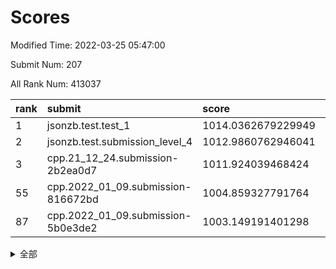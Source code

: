 # Scores

Modified Time: 2022-03-25 05:47:00

Submit Num: 207

All Rank Num: 413037

| rank |               submit               |       score        |       sigma        | pk_num |
| :--- | :--------------------------------- | :----------------- | :----------------- | :----- |
| 1    | jsonzb.test.test_1                 | 1014.0362679229949 | 0.859634200049682  | 7982   |
| 2    | jsonzb.test.submission_level_4     | 1012.9860762946041 | 0.8068449067696989 | 7987   |
| 3    | cpp.21_12_24.submission-2b2ea0d7   | 1011.924039468424  | 0.771422453555543  | 7982   |
| 55   | cpp.2022_01_09.submission-816672bd | 1004.859327791764  | 0.7372604899032209 | 7981   |
| 87   | cpp.2022_01_09.submission-5b0e3de2 | 1003.149191401298  | 0.704448593523453  | 7989   |


<details>
<summary>全部</summary>

| rank |                 submit                 |       score        |       sigma        | pk_num |
| :--- | :------------------------------------- | :----------------- | :----------------- | :----- |
| 1    | jsonzb.test.test_1                     | 1014.0362679229949 | 0.859634200049682  | 7982   |
| 2    | jsonzb.test.submission_level_4         | 1012.9860762946041 | 0.8068449067696989 | 7987   |
| 3    | cpp.21_12_24.submission-2b2ea0d7       | 1011.924039468424  | 0.771422453555543  | 7982   |
| 4    | gobigger.level_3.submission_level_3_49 | 1011.2434784722623 | 0.7544682197566757 | 7982   |
| 5    | gobigger.level_3.submission_level_3_40 | 1011.017596990423  | 0.7684400606342399 | 7982   |
| 6    | gobigger.level_3.submission_level_3_22 | 1011.0081577938743 | 0.7661219354316344 | 7977   |
| 7    | gobigger.level_3.submission_level_3_15 | 1010.8637322927767 | 0.7600640403516505 | 7977   |
| 8    | gobigger.level_3.submission_level_3_30 | 1010.8265641899317 | 0.7836451126378786 | 7981   |
| 9    | gobigger.level_3.submission_level_3_26 | 1010.7182893562032 | 0.760067025711281  | 7978   |
| 10   | gobigger.level_3.submission_level_3_6  | 1010.7098723866387 | 0.750965603068615  | 7976   |
| 11   | gobigger.level_3.submission_level_3_45 | 1010.6890478201855 | 0.748524711367829  | 7981   |
| 12   | gobigger.level_3.submission_level_3_11 | 1010.6646559113042 | 0.7542397610505747 | 7979   |
| 13   | gobigger.level_3.submission_level_3_3  | 1010.6566418503768 | 0.791085285666856  | 7982   |
| 14   | gobigger.level_3.submission_level_3_36 | 1010.6460994312591 | 0.7974579592534268 | 7978   |
| 15   | gobigger.level_3.submission_level_3_34 | 1010.5727780106496 | 0.7522200391298907 | 7985   |
| 16   | gobigger.level_3.submission_level_3_4  | 1010.5724564842175 | 0.7575323175020852 | 7984   |
| 17   | gobigger.level_3.submission_level_3_10 | 1010.5704289197876 | 0.739671583022174  | 7981   |
| 18   | gobigger.level_3.submission_level_3_13 | 1010.4861569379179 | 0.7406723518596345 | 7982   |
| 19   | gobigger.level_3.submission_level_3_44 | 1010.38881436117   | 0.7541213823249926 | 7981   |
| 20   | gobigger.level_3.submission_level_3_25 | 1010.2850333181281 | 0.7516094782009063 | 7985   |
| 21   | gobigger.level_3.submission_level_3_28 | 1010.2709273704724 | 0.7540707430792821 | 7977   |
| 22   | gobigger.level_3.submission_level_3_35 | 1010.2679545368073 | 0.770386286267121  | 7977   |
| 23   | gobigger.level_3.submission_level_3_23 | 1010.2321296694392 | 0.7684034756987932 | 7989   |
| 24   | gobigger.level_3.submission_level_3_27 | 1010.1985479845582 | 0.7564765245851107 | 7983   |
| 25   | gobigger.level_3.submission_level_3_5  | 1010.159282721251  | 0.752246587054571  | 7985   |
| 26   | gobigger.level_3.submission_level_3_21 | 1010.1426381754811 | 0.7588049582282117 | 7978   |
| 27   | gobigger.level_3.submission_level_3_43 | 1010.0084894406915 | 0.753778336709118  | 7989   |
| 28   | gobigger.level_3.submission_level_3_46 | 1009.8391771953142 | 0.7614183975816396 | 7985   |
| 29   | gobigger.level_3.submission_level_3_48 | 1009.679195608267  | 0.749788163623202  | 7979   |
| 30   | gobigger.level_3.submission_level_3_39 | 1009.590747416294  | 0.7676174019047677 | 7981   |
| 31   | gobigger.level_3.submission_level_3_32 | 1009.5861831548397 | 0.7677668250132631 | 7978   |
| 32   | gobigger.level_3.submission_level_3_8  | 1009.5751788017438 | 0.7525882035149521 | 7979   |
| 33   | gobigger.level_3.submission_level_3_37 | 1009.5475466821749 | 0.7528181396668313 | 7980   |
| 34   | gobigger.level_3.submission_level_3_18 | 1009.5208150650446 | 0.753695287283185  | 7979   |
| 35   | gobigger.level_3.submission_level_3_7  | 1009.5176536860974 | 0.7516587006437283 | 7984   |
| 36   | gobigger.level_3.submission_level_3_24 | 1009.5033196245814 | 0.7401268154051475 | 7983   |
| 37   | gobigger.level_3.submission_level_3_17 | 1009.5029358179107 | 0.7464521007482141 | 7984   |
| 38   | gobigger.level_3.submission_level_3_19 | 1009.5007407042298 | 0.7560573852336381 | 7985   |
| 39   | gobigger.level_3.submission_level_3_9  | 1009.367964908098  | 0.7429246884010274 | 7972   |
| 40   | gobigger.level_3.submission_level_3_31 | 1009.2699343751208 | 0.7477379231265912 | 7983   |
| 41   | gobigger.level_3.submission_level_3_42 | 1009.2236553947006 | 0.7285776906933102 | 7981   |
| 42   | gobigger.level_3.submission_level_3_16 | 1009.2030956139469 | 0.7409927254757229 | 7982   |
| 43   | gobigger.level_3.submission_level_3_1  | 1008.8888409099204 | 0.7732709776904667 | 7981   |
| 44   | gobigger.level_3.submission_level_3_0  | 1008.8169472157048 | 0.7399579939749663 | 7986   |
| 45   | gobigger.level_3.submission_level_3_41 | 1008.779317281331  | 0.7410460766075366 | 7988   |
| 46   | gobigger.level_3.submission_level_3_12 | 1008.7606068617716 | 0.7342186503743995 | 7987   |
| 47   | gobigger.level_3.submission_level_3_38 | 1008.6976017510797 | 0.7311651503055654 | 7983   |
| 48   | gobigger.level_3.submission_level_3_29 | 1008.620372764003  | 0.7424121821503171 | 7982   |
| 49   | gobigger.level_3.submission_level_3_14 | 1008.5823089450635 | 0.7425178247190124 | 7985   |
| 50   | gobigger.level_3.submission_level_3_33 | 1008.5133132403646 | 0.7481792076009635 | 7983   |
| 51   | gobigger.level_3.submission_level_3_47 | 1008.4874069998212 | 0.7525352525451043 | 7981   |
| 52   | gobigger.level_3.submission_level_3_20 | 1008.4515251682217 | 0.7353311681132859 | 7982   |
| 53   | gobigger.level_3.submission_level_3_2  | 1008.3122431242842 | 0.7494672139928616 | 7982   |
| 54   | gobigger.level_1.submission_level_1_36 | 1004.8839140751097 | 0.7214976999447803 | 7983   |
| 55   | cpp.2022_01_09.submission-816672bd     | 1004.859327791764  | 0.7372604899032209 | 7981   |
| 56   | gobigger.level_1.submission_level_1_0  | 1004.8081461886416 | 0.7225484557952448 | 7978   |
| 57   | gobigger.level_1.submission_level_1_49 | 1004.7322472502866 | 0.7186838256096085 | 7979   |
| 58   | gobigger.level_1.submission_level_1_32 | 1004.6749262172821 | 0.7136619911725484 | 7979   |
| 59   | gobigger.level_1.submission_level_1_30 | 1004.4386804659011 | 0.7170337775797279 | 7980   |
| 60   | gobigger.level_1.submission_level_1_8  | 1004.3838955867976 | 0.7196421986995364 | 7987   |
| 61   | gobigger.level_1.submission_level_1_14 | 1004.2111302471975 | 0.7158782809050703 | 7982   |
| 62   | gobigger.level_1.submission_level_1_9  | 1004.1114325729219 | 0.709523759757192  | 7981   |
| 63   | gobigger.level_1.submission_level_1_19 | 1004.0786298731664 | 0.7163243899828854 | 7978   |
| 64   | gobigger.level_1.submission_level_1_37 | 1004.0428226708066 | 0.7189870894625626 | 7980   |
| 65   | gobigger.level_1.submission_level_1_13 | 1003.9764456302513 | 0.7181664997522882 | 7980   |
| 66   | gobigger.level_1.submission_level_1_23 | 1003.9377678010196 | 0.7190967485158349 | 7982   |
| 67   | gobigger.level_1.submission_level_1_2  | 1003.8884711662847 | 0.7141511818130234 | 7982   |
| 68   | gobigger.level_1.submission_level_1_4  | 1003.8654333919656 | 0.7088722947815096 | 7981   |
| 69   | gobigger.level_1.submission_level_1_28 | 1003.8197781498917 | 0.7278639006012942 | 7985   |
| 70   | gobigger.level_1.submission_level_1_34 | 1003.6390419554331 | 0.7074922175994166 | 7981   |
| 71   | gobigger.level_1.submission_level_1_40 | 1003.6256155723219 | 0.7130413924161436 | 7978   |
| 72   | gobigger.level_1.submission_level_1_35 | 1003.5313488043108 | 0.7147222038862692 | 7986   |
| 73   | gobigger.level_1.submission_level_1_10 | 1003.5185105610196 | 0.7135214077623011 | 7979   |
| 74   | gobigger.level_1.submission_level_1_27 | 1003.508219326751  | 0.7031930609208882 | 7980   |
| 75   | gobigger.level_1.submission_level_1_3  | 1003.4611805550134 | 0.7202218081154016 | 7982   |
| 76   | gobigger.level_1.submission_level_1_1  | 1003.4522443151093 | 0.7082918406135863 | 7984   |
| 77   | gobigger.level_1.submission_level_1_42 | 1003.4404556904454 | 0.7336236625830966 | 7986   |
| 78   | gobigger.level_1.submission_level_1_6  | 1003.4154276003358 | 0.7287104745535364 | 7983   |
| 79   | gobigger.level_1.submission_level_1_45 | 1003.377768211134  | 0.7138481127475235 | 7976   |
| 80   | gobigger.level_1.submission_level_1_7  | 1003.3682037875072 | 0.7095350012551356 | 7982   |
| 81   | gobigger.level_1.submission_level_1_12 | 1003.2864289174065 | 0.7163299814095978 | 7982   |
| 82   | gobigger.level_1.submission_level_1_16 | 1003.270093468094  | 0.709813035449762  | 7986   |
| 83   | gobigger.level_1.submission_level_1_33 | 1003.2515885422467 | 0.7164598070738678 | 7980   |
| 84   | gobigger.level_1.submission_level_1_41 | 1003.2234437035139 | 0.7120028858627546 | 7980   |
| 85   | gobigger.level_1.submission_level_1_24 | 1003.2135175878362 | 0.7072721835866415 | 7987   |
| 86   | gobigger.level_1.submission_level_1_39 | 1003.1984309693484 | 0.7198057407317091 | 7980   |
| 87   | cpp.2022_01_09.submission-5b0e3de2     | 1003.149191401298  | 0.704448593523453  | 7989   |
| 88   | gobigger.level_1.submission_level_1_21 | 1003.1263384122605 | 0.712120067455559  | 7984   |
| 89   | gobigger.level_1.submission_level_1_44 | 1003.1260119422094 | 0.7211341314360763 | 7978   |
| 90   | gobigger.level_1.submission_level_1_25 | 1003.0061376712729 | 0.7058276115146253 | 7984   |
| 91   | gobigger.level_1.submission_level_1_22 | 1002.9855937658564 | 0.730513134912493  | 7983   |
| 92   | gobigger.level_1.submission_level_1_20 | 1002.9300009093679 | 0.7217090256851835 | 7980   |
| 93   | gobigger.level_1.submission_level_1_38 | 1002.9188819971428 | 0.7104950722915178 | 7980   |
| 94   | gobigger.level_1.submission_level_1_43 | 1002.8568537106537 | 0.7216880383403562 | 7976   |
| 95   | gobigger.level_1.submission_level_1_46 | 1002.7855976263064 | 0.7130362683024783 | 7981   |
| 96   | gobigger.level_1.submission_level_1_29 | 1002.77276371748   | 0.7076486402124019 | 7989   |
| 97   | gobigger.level_1.submission_level_1_26 | 1002.7342990164675 | 0.7207351830393134 | 7982   |
| 98   | gobigger.level_1.submission_level_1_47 | 1002.7252386536537 | 0.7100968542503411 | 7984   |
| 99   | gobigger.level_1.submission_level_1_11 | 1002.6537177015637 | 0.7160280434864469 | 7976   |
| 100  | gobigger.level_1.submission_level_1_5  | 1002.4127295714908 | 0.7097569904189859 | 7983   |
| 101  | gobigger.level_1.submission_level_1_17 | 1002.3885018996132 | 0.7142189190837963 | 7984   |
| 102  | gobigger.level_1.submission_level_1_31 | 1002.3726763081903 | 0.7102534439873999 | 7976   |
| 103  | gobigger.level_1.submission_level_1_48 | 1002.1639168719579 | 0.7192650856493213 | 7980   |
| 104  | gobigger.level_1.submission_level_1_15 | 1002.1412449956966 | 0.7097308195517293 | 7971   |
| 105  | gobigger.level_1.submission_level_1_18 | 1001.869112263348  | 0.7129156847499339 | 7976   |
| 106  | gobigger.random.submission_random_31   | 997.8787511473594  | 0.7132988566547394 | 7978   |
| 107  | gobigger.random.submission_random_24   | 997.5596301266917  | 0.7011681154614762 | 7976   |
| 108  | gobigger.random.submission_random_41   | 997.2044885111309  | 0.7089585381842881 | 7979   |
| 109  | gobigger.random.submission_random_21   | 997.1191634051478  | 0.7050092381390219 | 7984   |
| 110  | gobigger.random.submission_random_20   | 997.0658915269838  | 0.7194778788757344 | 7982   |
| 111  | gobigger.random.submission_random_19   | 996.8842042066531  | 0.7084356192968341 | 7982   |
| 112  | gobigger.random.submission_random_49   | 996.7992779320458  | 0.7161172828967484 | 7983   |
| 113  | gobigger.random.submission_random_35   | 996.7510765431902  | 0.7033764813363332 | 7988   |
| 114  | gobigger.random.submission_random_8    | 996.70835985447    | 0.6980898085803767 | 7982   |
| 115  | gobigger.random.submission_random_14   | 996.6477867412202  | 0.7321724055292862 | 7975   |
| 116  | gobigger.random.submission_random_43   | 996.5875916056817  | 0.7044974037160009 | 7976   |
| 117  | gobigger.random.submission_random_45   | 996.5468431835402  | 0.7087845037582013 | 7983   |
| 118  | gobigger.random.submission_random_7    | 996.4205481542361  | 0.7127470803768168 | 7980   |
| 119  | gobigger.random.submission_random_23   | 996.4019889125086  | 0.7016071081391997 | 7984   |
| 120  | gobigger.random.submission_random_18   | 996.3819481981752  | 0.7202720935970159 | 7982   |
| 121  | gobigger.random.submission_random_39   | 996.3167757617961  | 0.721272931839801  | 7989   |
| 122  | gobigger.random.submission_random_12   | 996.2964739237833  | 0.6956097140915216 | 7979   |
| 123  | gobigger.random.submission_random_40   | 996.2942671846442  | 0.7154698604655871 | 7984   |
| 124  | gobigger.random.submission_random_1    | 996.2557172746741  | 0.7063835015236573 | 7980   |
| 125  | gobigger.random.submission_random_47   | 996.2379189680773  | 0.7030624739142517 | 7983   |
| 126  | gobigger.random.submission_random_30   | 996.1721356358304  | 0.706774917535688  | 7981   |
| 127  | gobigger.random.submission_random_2    | 996.1297023579589  | 0.6995139994201816 | 7980   |
| 128  | gobigger.random.submission_random_27   | 996.0088673743006  | 0.7134985423345569 | 7980   |
| 129  | gobigger.random.submission_random_36   | 995.9819333835835  | 0.7014113264442955 | 7980   |
| 130  | gobigger.random.submission_random_13   | 995.9400417599711  | 0.7122335525008024 | 7982   |
| 131  | gobigger.random.submission_random_5    | 995.9395305233946  | 0.7086646431903084 | 7979   |
| 132  | gobigger.random.submission_random_16   | 995.9375794052278  | 0.6998652431836959 | 7983   |
| 133  | gobigger.random.submission_random_48   | 995.8771815403117  | 0.704853002287839  | 7983   |
| 134  | gobigger.random.submission_random_29   | 995.8686801227669  | 0.6982626342069777 | 7977   |
| 135  | gobigger.random.submission_random_28   | 995.860642362783   | 0.7126629438005432 | 7975   |
| 136  | gobigger.random.submission_random_15   | 995.8529496241835  | 0.7072532172823145 | 7978   |
| 137  | gobigger.random.submission_random_44   | 995.7882363161337  | 0.7047814540190201 | 7986   |
| 138  | gobigger.random.submission_random_6    | 995.7373350051795  | 0.709801384354176  | 7981   |
| 139  | gobigger.random.submission_random_32   | 995.6876932699369  | 0.7136213484673687 | 7983   |
| 140  | gobigger.random.submission_random_37   | 995.6488196072255  | 0.7082263092557967 | 7980   |
| 141  | gobigger.random.submission_random_4    | 995.5462216974005  | 0.7110218899155868 | 7985   |
| 142  | gobigger.random.submission_random_42   | 995.5036843725948  | 0.7120925309522056 | 7980   |
| 143  | gobigger.random.submission_random_17   | 995.4608591524582  | 0.7135140096190254 | 7983   |
| 144  | gobigger.random.submission_random_26   | 995.4552866045861  | 0.7153674653644098 | 7979   |
| 145  | gobigger.random.submission_random_9    | 995.4325375556174  | 0.7337247647094067 | 7983   |
| 146  | gobigger.random.submission_random_11   | 995.4324790767097  | 0.7040486289991542 | 7982   |
| 147  | gobigger.random.submission_random_3    | 995.4122988644748  | 0.7022170982823049 | 7977   |
| 148  | gobigger.random.submission_random_46   | 995.2896564742235  | 0.7200926805172028 | 7976   |
| 149  | gobigger.random.submission_random_33   | 995.2780746742304  | 0.7212029199223327 | 7980   |
| 150  | gobigger.random.submission_random_38   | 995.2139127750413  | 0.7094985203134533 | 7989   |
| 151  | gobigger.random.submission_random_0    | 994.9319042542996  | 0.7149672765737035 | 7982   |
| 152  | gobigger.random.submission_random_34   | 994.8917856612527  | 0.7307720996513539 | 7981   |
| 153  | gobigger.random.submission_random_22   | 994.8153278273742  | 0.712017273146195  | 7981   |
| 154  | gobigger.random.submission_random_10   | 994.7071301176165  | 0.7260272389635792 | 7981   |
| 155  | gobigger.random.submission_random_25   | 994.6853629696543  | 0.7074844069883504 | 7987   |
| 156  | gobigger.level_2.submission_level_2_8  | 993.8567044469927  | 0.7233347708553066 | 7985   |
| 157  | gobigger.level_2.submission_level_2_30 | 993.7168894571372  | 0.728258531927188  | 7986   |
| 158  | gobigger.level_2.submission_level_2_21 | 993.3632829028998  | 0.7247346023765087 | 7981   |
| 159  | gobigger.level_2.submission_level_2_26 | 993.267870514312   | 0.7505474416208132 | 7981   |
| 160  | gobigger.level_2.submission_level_2_6  | 993.2366570313467  | 0.7413842615204439 | 7976   |
| 161  | gobigger.level_2.submission_level_2_19 | 993.1607878485496  | 0.7327361961647528 | 7983   |
| 162  | gobigger.level_2.submission_level_2_32 | 993.1395994263428  | 0.7239421158801052 | 7979   |
| 163  | gobigger.level_2.submission_level_2_42 | 993.1265207987105  | 0.7468888016867087 | 7986   |
| 164  | gobigger.level_2.submission_level_2_48 | 993.0458317334621  | 0.7462593742369287 | 7987   |
| 165  | gobigger.level_2.submission_level_2_29 | 992.9809921582262  | 0.7528033139406574 | 7983   |
| 166  | gobigger.level_2.submission_level_2_18 | 992.9428249283244  | 0.7542951258177664 | 7985   |
| 167  | gobigger.level_2.submission_level_2_4  | 992.9085399898029  | 0.7233915088716142 | 7976   |
| 168  | gobigger.level_2.submission_level_2_33 | 992.8764481380001  | 0.7430129913567538 | 7976   |
| 169  | gobigger.level_2.submission_level_2_43 | 992.8479179442126  | 0.7329024932696635 | 7980   |
| 170  | gobigger.level_2.submission_level_2_20 | 992.7427830606824  | 0.7332331376124762 | 7982   |
| 171  | gobigger.level_2.submission_level_2_22 | 992.7019916424385  | 0.7560309206577494 | 7982   |
| 172  | gobigger.level_2.submission_level_2_17 | 992.423650102888   | 0.7447966328132638 | 7981   |
| 173  | gobigger.level_2.submission_level_2_9  | 992.4093575068405  | 0.7410512877990474 | 7977   |
| 174  | gobigger.level_2.submission_level_2_1  | 992.3829602602298  | 0.7577215388557343 | 7984   |
| 175  | gobigger.level_2.submission_level_2_44 | 992.3030585746964  | 0.7307757971292097 | 7981   |
| 176  | gobigger.level_2.submission_level_2_45 | 992.2908914007628  | 0.7561665496310765 | 7983   |
| 177  | gobigger.level_2.submission_level_2_47 | 992.2687113064549  | 0.7433862639187263 | 7986   |
| 178  | gobigger.level_2.submission_level_2_2  | 992.2347648059332  | 0.7516431233883705 | 7984   |
| 179  | gobigger.level_2.submission_level_2_28 | 992.2030780933076  | 0.7310788971808735 | 7978   |
| 180  | gobigger.level_2.submission_level_2_49 | 992.1024148818396  | 0.7505538444017915 | 7979   |
| 181  | gobigger.level_2.submission_level_2_5  | 992.0252084922234  | 0.7385180560152679 | 7982   |
| 182  | gobigger.level_2.submission_level_2_46 | 991.9976648757533  | 0.756143124538383  | 7984   |
| 183  | gobigger.level_2.submission_level_2_24 | 991.9217572185279  | 0.741195897366806  | 7981   |
| 184  | gobigger.level_2.submission_level_2_35 | 991.9062906792057  | 0.752646033628928  | 7979   |
| 185  | gobigger.level_2.submission_level_2_3  | 991.8854407935493  | 0.7360525005542083 | 7983   |
| 186  | gobigger.level_2.submission_level_2_13 | 991.8788701079475  | 0.7289000905991703 | 7988   |
| 187  | gobigger.level_2.submission_level_2_34 | 991.8540654204779  | 0.7528809601906183 | 7981   |
| 188  | gobigger.level_2.submission_level_2_12 | 991.8424716362193  | 0.756976383601871  | 7978   |
| 189  | gobigger.level_2.submission_level_2_14 | 991.7579078960989  | 0.7665249949004908 | 7981   |
| 190  | gobigger.level_2.submission_level_2_25 | 991.7495609329939  | 0.758916896880718  | 7985   |
| 191  | gobigger.level_2.submission_level_2_16 | 991.727405595363   | 0.7341008675168623 | 7977   |
| 192  | gobigger.level_2.submission_level_2_31 | 991.7001293467756  | 0.7512075845811699 | 7981   |
| 193  | gobigger.level_2.submission_level_2_23 | 991.6989605213845  | 0.743170634708164  | 7980   |
| 194  | gobigger.level_2.submission_level_2_10 | 991.6311712869075  | 0.7432191997295722 | 7978   |
| 195  | gobigger.level_2.submission_level_2_40 | 991.6268582898037  | 0.7459662274714041 | 7985   |
| 196  | gobigger.level_2.submission_level_2_15 | 991.598305387423   | 0.7307461551554808 | 7977   |
| 197  | gobigger.level_2.submission_level_2_27 | 991.5643730015028  | 0.7533281063378563 | 7983   |
| 198  | gobigger.level_2.submission_level_2_37 | 991.3133948049947  | 0.7519177768104985 | 7977   |
| 199  | gobigger.level_2.submission_level_2_11 | 991.2981158757198  | 0.7295079758732926 | 7984   |
| 200  | gobigger.level_2.submission_level_2_39 | 991.2551878889092  | 0.7680085283935022 | 7978   |
| 201  | gobigger.level_2.submission_level_2_36 | 991.2455077495579  | 0.7651704225532229 | 7982   |
| 202  | gobigger.level_2.submission_level_2_38 | 991.2344000462851  | 0.743227410732361  | 7980   |
| 203  | gobigger.level_2.submission_level_2_41 | 991.2011115281933  | 0.7443685039633774 | 7980   |
| 204  | gobigger.level_2.submission_level_2_0  | 990.5552729584412  | 0.7874110732232231 | 7983   |
| 205  | gobigger.level_2.submission_level_2_7  | 990.3898420471731  | 0.7908170616511477 | 7980   |
| 206  | gobigger.none.submission_none_0        | 980.1195756493662  | 1.223602083266838  | 7980   |
| 207  | gobigger.none.submission_none_1        | 975.8411737308948  | 1.5006960388354433 | 7979   |

</details>